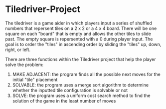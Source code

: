 # Tiledriver-Project


The tiledriver is a game aider in which players input a series of shuffled numbers that repersent tiles on a 2 x 2 or a 4 x 4 board. There will be one square on each "board" that is empty and allows the other tiles to slide past. The empty square is repersented with a 0 during player input. The goal is to order the "tiles" in ascending order by sliding the "tiles" up, down, right, or left.

There are three functions within the Tiledriver project that help the player solve the problem:

1) MAKE ADJACENT: the program finds all the possible next moves for the initial "tile" placement
2) SOLVABLE: the program uses a merge sort algorithm to determine whether the inputted tile configuration is solvable or not
3) SOLVE: the program uses a uniform cost search method to find the solution of the game in the least number of moves
